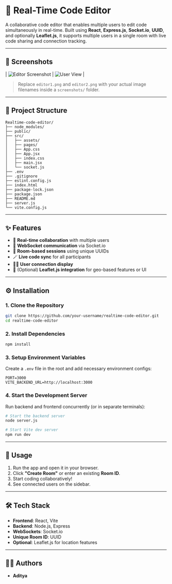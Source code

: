 # 🧬 Real-Time Code Editor

A collaborative code editor that enables multiple users to edit code simultaneously in real-time. Built using **React**, **Express.js**, **Socket.io**, **UUID**, and optionally **Leaflet.js**, it supports multiple users in a single room with live code sharing and connection tracking.

---

## 📸 Screenshots


| ![Editor Screenshot](./screenshots/editor1.png) | ![User View](./screenshots/editor2.png) |

> Replace `editor1.png` and `editor2.png` with your actual image filenames inside a `screenshots/` folder.

---

## 📂 Project Structure

```
Realtime-code-editor/
├── node_modules/
├── public/
├── src/
│   ├── assets/
│   ├── pages/
│   ├── App.css
│   ├── App.jsx
│   ├── index.css
│   ├── main.jsx
│   └── socket.js
├── .env
├── .gitignore
├── eslint.config.js
├── index.html
├── package-lock.json
├── package.json
├── README.md
├── server.js
└── vite.config.js
```

---

## ✨ Features

- 🔗 **Real-time collaboration** with multiple users
- 🧠 **WebSocket communication** via Socket.io
- 🧾 **Room-based sessions** using unique UUIDs
- 🪄 **Live code sync** for all participants
- 🧍‍♂️ **User connection display**
- 🧭 (Optional) **Leaflet.js integration** for geo-based features or UI

---

## ⚙️ Installation

### 1. Clone the Repository

```bash
git clone https://github.com/your-username/realtime-code-editor.git
cd realtime-code-editor
```

### 2. Install Dependencies

```bash
npm install
```

### 3. Setup Environment Variables

Create a `.env` file in the root and add necessary environment configs:

```env
PORT=3000
VITE_BACKEND_URL=http://localhost:3000
```

### 4. Start the Development Server

Run backend and frontend concurrently (or in separate terminals):

```bash
# Start the backend server
node server.js
```

```bash
# Start Vite dev server
npm run dev
```

---

## 🚀 Usage

1. Run the app and open it in your browser.
2. Click **"Create Room"** or enter an existing **Room ID**.
3. Start coding collaboratively!
4. See connected users on the sidebar.

---

## 🛠️ Tech Stack

- **Frontend**: React, Vite
- **Backend**: Node.js, Express
- **WebSockets**: Socket.io
- **Unique Room ID**: UUID
- **Optional**: Leaflet.js for location features


---

## 👨‍💻 Authors

- **Aditya**
